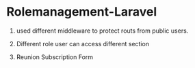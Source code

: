 # Rolemanagement-Laravel
 
 1. used different middleware to protect routs from public users. 
 
 2. Different role user can access different section
 
 3. Reunion Subscription Form
